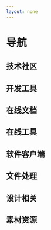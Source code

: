 ```yaml
---
layout: none
---
```


<script setup>
  import { TechnicalCommunity, DevTools, OnlineDocument, OnlineTools, SoftwareClient, FileHandling, DesignRelated, MaterialResources } from '../.vitepress/data/navigation/navigation.ts'
</script>

# 导航

## 技术社区

<NavigationCard :navigationData=TechnicalCommunity />

## 开发工具

<NavigationCard :navigationData=DevTools />

## 在线文档

<NavigationCard :navigationData=OnlineDocument />

## 在线工具

<NavigationCard :navigationData=OnlineTools />

## 软件客户端

<NavigationCard :navigationData=SoftwareClient />

## 文件处理

<NavigationCard :navigationData=FileHandling />

## 设计相关

<NavigationCard :navigationData=DesignRelated />

## 素材资源

<NavigationCard :navigationData=MaterialResources />

